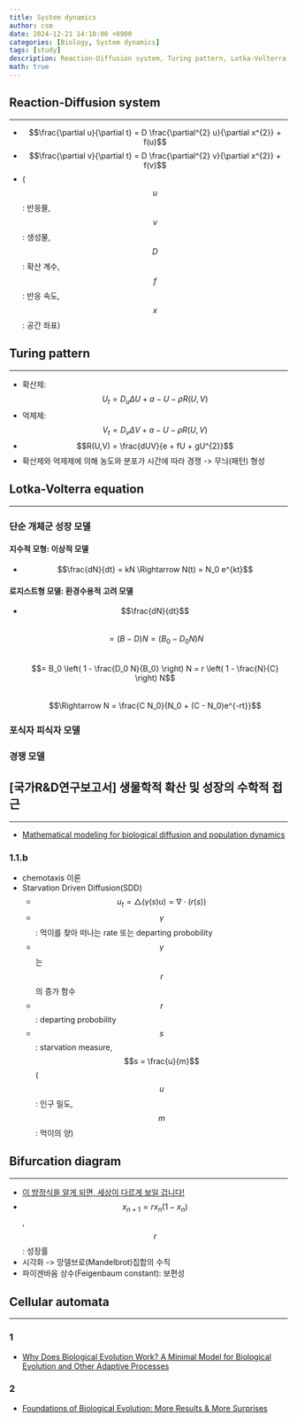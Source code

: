 ```yaml
---
title: System dynamics
author: csm
date: 2024-12-21 14:10:00 +0900
categories: [Biology, System dynamics]
tags: [study]
description: Reaction-Diffusion system, Turing pattern, Lotka-Volterra equation, 생물학적 확산 및 성장의 수학적 접근, Bifurcation diagram, Cellular automata
math: true
---
```


## Reaction-Diffusion system
---
- $$$$
  $$\frac{\partial u}{\partial t} = D \frac{\partial^{2} u}{\partial x^{2}} + f(u)$$
- $$$$
  $$\frac{\partial v}{\partial t} = D \frac{\partial^{2} v}{\partial x^{2}} + f(v)$$
- ($$u$$: 반응물, $$v$$: 생성물, $$D$$: 확산 계수, $$f$$: 반응 속도, $$x$$: 공간 좌표)

## Turing pattern
---
- 확산제: $$U_{t}  = D_{u} \Delta U + a-U- \rho R(U,V)$$
- 억제제: $$V_{t}  = D_{v} \Delta V + a-U- \rho R(U,V)$$
- $$$$
  $$R(U,V) = \frac{dUV}{e + fU + gU^{2}}$$
- 확산제와 억제제에 의해 농도와 분포가 시간에 따라 경쟁 -> 무늬(패턴) 형성

## Lotka-Volterra equation
---
### 단순 개체군 성장 모델
#### 지수적 모형: 이상적 모델
- $$$$
  $$\frac{dN}{dt} = kN \Rightarrow N(t) = N_0 e^{kt}$$   

#### 로지스트형 모델: 환경수용적 고려 모델
- $$$$
  $$\frac{dN}{dt}$$   
  $$= (B - D)N = (B_0 - D_0 N)N$$  
  $$= B_0 \left( 1 - \frac{D_0 N}{B_0} \right) N = r \left( 1 - \frac{N}{C} \right) N$$  
  $$\Rightarrow N = \frac{C N_0}{N_0 + (C - N_0)e^{-rt}}$$  

### 포식자 피식자 모델

### 경쟁 모델


## [국가R&D연구보고서] 생물학적 확산 및 성장의 수학적 접근
---
- [Mathematical modeling for biological diffusion and population dynamics](https://scienceon.kisti.re.kr/srch/selectPORSrchReport.do?cn=TRKO202200016297#;)
### 1.1.b
- chemotaxis 이론
- Starvation Driven Diffusion(SDD)
  - $$$$
    $$u_{t} =  \bigtriangleup(\gamma(s)u) = \nabla \cdot (r(s))$$    
  - $$\gamma$$: 먹이를 찾아 떠나는 rate 또는 departing probobility
  - $$\gamma$$는 $$r$$의 증가 함수
  - $$r$$: departing probobility
  - $$s$$: starvation measure, $$s = \frac{u}{m}$$ ($$u$$: 인구 밀도, $$m$$: 먹이의 양)  

## Bifurcation diagram
---
- [이 방정식을 알게 되면, 세상이 다르게 보일 겁니다!](https://youtu.be/LYyTLMyivUk?si=xRptSb_3-ojkg0Tn)
- $$x_{n+1} = rx_{n}(1-x_{n})$$, $$r$$: 성장률
- 시각화 -> 망델브로(Mandelbrot)집합의 수직
- 파이겐바움 상수(Feigenbaum constant): 보편성

## Cellular automata
---
### 1
- [Why Does Biological Evolution Work? A Minimal Model for Biological Evolution and Other Adaptive Processes](https://writings.stephenwolfram.com/2024/05/why-does-biological-evolution-work-a-minimal-model-for-biological-evolution-and-other-adaptive-processes/)  
### 2
- [Foundations of Biological Evolution: More Results & More Surprises](https://writings.stephenwolfram.com/2024/12/foundations-of-biological-evolution-more-results-more-surprises/?fbclid=IwY2xjawG_roFleHRuA2FlbQIxMQABHU7Yx639xzdS2-Hcblny6ajSpWGbHvZ_14bSy4FSQQqPSzTVGCm00brS_A_aem_0DuxGy7XqrpPR7Wlw4kH4g&sfnsn=mo)  